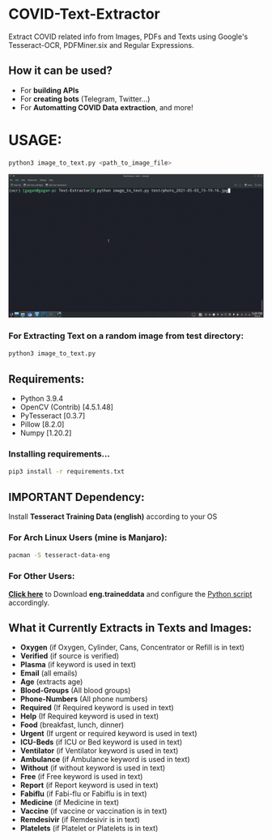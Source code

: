 # COVID-Text-Extractor

Extract COVID related info from Images, PDFs and Texts using Google's Tesseract-OCR, PDFMiner.six and Regular Expressions.

## **How it can be used?**

- For **building APIs**
- For **creating bots** (Telegram, Twitter...)
- For **Automatting COVID Data extraction**, and more!

# **USAGE:**

```bash
python3 image_to_text.py <path_to_image_file>
```

![Usage](images/recording.gif)

### For Extracting Text on a random image from test directory:

```bash
python3 image_to_text.py
```

## **Requirements:**

- Python 3.9.4
- OpenCV (Contrib) [4.5.1.48]
- PyTesseract [0.3.7]
- Pillow [8.2.0]
- Numpy [1.20.2]

### **Installing requirements...**

```bash
pip3 install -r requirements.txt
```

## **IMPORTANT Dependency:**

Install **Tesseract Training Data (english)** according to your OS

### For Arch Linux Users (mine is Manjaro):

```bash
pacman -S tesseract-data-eng
```

### For Other Users:

[**Click here**](https://github.com/tesseract-ocr/tessdata/blob/master/eng.traineddata) to Download **eng.traineddata** and configure the [Python script](image_to_text.py) accordingly.

## What it Currently Extracts in Texts and Images:

- **Oxygen** (if Oxygen, Cylinder, Cans, Concentrator or Refill is in text)
- **Verified** (if source is verified)
- **Plasma** (if keyword is used in text)
- **Email** (all emails)
- **Age** (extracts age)
- **Blood-Groups** (All blood groups)
- **Phone-Numbers** (All phone numbers)
- **Required** (If Required keyword is used in text)
- **Help** (If Required keyword is used in text)
- **Food** (breakfast, lunch, dinner)
- **Urgent** (If urgent or required keyword is used in text)
- **ICU-Beds** (if ICU or Bed keyword is used in text)
- **Ventilator** (if Ventilator keyword is used in text)
- **Ambulance** (if Ambulance keyword is used in text)
- **Without** (if without keyword is used in text)
- **Free** (if Free keyword is used in text)
- **Report** (if Report keyword is used in text)
- **Fabiflu** (if Fabi-flu or Fabiflu is in text)
- **Medicine** (if Medicine in text)
- **Vaccine** (if vaccine or vaccination is in text)
- **Remdesivir** (if Remdesivir is in text)
- **Platelets** (if Platelet or Platelets is in text)